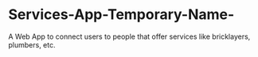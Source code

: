 # Services-App-Temporary-Name-
A Web App to connect users to people that offer services like bricklayers, plumbers, etc. 
